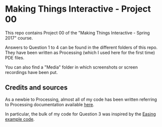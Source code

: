 # Making Things Interactive - Project 00
This repo contains Project 00 of the "Making Things Interactive - Spring 2017" course.

Answers to Question 1 to 4 can be found in the different folders of this repo. They have been written as Processing (which I used here for the first time) PDE files.

You can also find a "Media" folder in which screenshots or screen recordings have been put.

## Credits and sources

As a newbie to Processing, almost all of my code has been written referring to Processing documentation available [here](https://processing.org/reference/).

In particular, the bulk of my code for Question 3 was inspired by the [Easing example code](https://processing.org/examples/easing.html).
